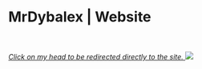 </a> <h1>MrDybalex | Website</h1>

<br>
<br>
<a href="https://mrdybalex.github.io/" target="_BLANK">
<i>Click on my head to be redirected directly to the site. </i>
<img src="https://minotar.net/helm/Sky/16.png"></img>
</a>
<br>
<br>
